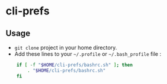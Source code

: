 cli-prefs
=========

Usage
-----

* `git clone` project in your home directory.
* Add these lines to your `~/.profile` or `~/.bash_profile` file :

```bash
    if [ -f "$HOME/cli-prefs/bashrc.sh" ]; then
        . "$HOME/cli-prefs/bashrc.sh"
    fi
```
